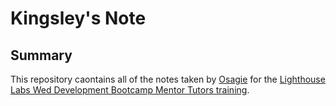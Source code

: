 # Kingsley's Note

## Summary
This repository caontains all of the notes taken by [Osagie](https://github.com/BIGKINGS10/) for the [Lighthouse Labs Wed Development Bootcamp Mentor Tutors training](https://github.com/lighthouse-labs).